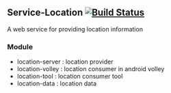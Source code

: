 ## Service-Location  [![Build Status](http://140.115.3.96:8080/jenkins/buildStatus/icon?job=Service-Location)](http://140.115.3.96:8080/jenkins/job/Service-Location/)
A web service for providing location information

### Module
- location-server : location provider
- location-volley : location consumer in android volley
- location-tool   : location consumer tool
- location-data   : location data
